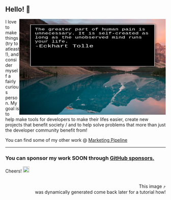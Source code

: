 


## Hello! 🤙


 
  <img align="right" width="460" height="300" src="./html/quotequote.png">

  


I love to make things (try to atleast!), and consider myself a fairly curious person. 
My goal is to help make tools for developers to make their lifes easier, create new projects that benefit society / and to help solve problems that more than just the developer community benefit from!



You can find some of my other work @ [Marketing Pipeline](https://github.com/Marketing-Pipeline/)


---
### You can sponsor my work SOON through [GitHub sponsors.](https://github.com/sponsors/)

Cheers!   <img width="20" height="20" src="https://static.wikia.nocookie.net/southpark/images/c/ca/PhillipPip.png/revision/latest/scale-to-width-down/350?cb=20171020035739">


<div align="right">
   <br>This image  ⤴️<br> was dynamically generated
   come back later for a tutorial how!
</div>






